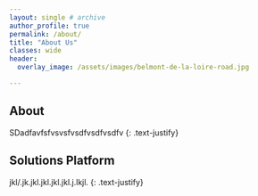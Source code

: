 ```yaml
---
layout: single # archive
author_profile: true
permalink: /about/
title: "About Us"
classes: wide
header:
  overlay_image: /assets/images/belmont-de-la-loire-road.jpg

---
```


## About

SDadfavfsfvsvsfvsdfvsdfvsdfv
{: .text-justify}


## Solutions Platform

jkl/.jk.jkl.jkl.jkl.jkl.j.lkjl.
{: .text-justify}
